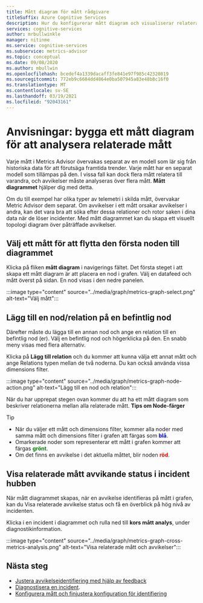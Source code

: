 ```yaml
---
title: Mått diagram för mått rådgivare
titleSuffix: Azure Cognitive Services
description: Hur du konfigurerar mått diagram och visualiserar relaterade avvikelser i dina data.
services: cognitive-services
author: mrbullwinkle
manager: nitinme
ms.service: cognitive-services
ms.subservice: metrics-advisor
ms.topic: conceptual
ms.date: 09/08/2020
ms.author: mbullwin
ms.openlocfilehash: bcedef4a1339dacaff3fe841e97f985c42320819
ms.sourcegitcommit: 772eb9c6684dd4864e0ba507945a83e48b8c16f0
ms.translationtype: MT
ms.contentlocale: sv-SE
ms.lasthandoff: 03/19/2021
ms.locfileid: "92043161"
---
```

# <a name="how-to-build-a-metrics-graph-to-analyze-related-metrics"></a>Anvisningar: bygga ett mått diagram för att analysera relaterade mått

Varje mått i Metrics Advisor övervakas separat av en modell som lär sig från historiska data för att förutsäga framtida trender. Varje mått har en separat modell som tillämpas på den. I vissa fall kan dock flera mått relatera till varandra, och avvikelser måste analyseras över flera mått. **Mått diagrammet** hjälper dig med detta. 

Om du till exempel har olika typer av telemetri i skilda mått, övervakar Metric Advisor dem separat. Om avvikelser i ett mått orsakar avvikelser i andra, kan det vara bra att söka efter dessa relationer och rotor saken i dina data när de löser incidenter. Med mått diagrammet kan du skapa ett visuellt topologi diagram över påträffade avvikelser. 

## <a name="select-a-metric-to-put-the-first-node-to-the-graph"></a>Välj ett mått för att flytta den första noden till diagrammet

Klicka på fliken **mått diagram** i navigerings fältet. Det första steget i att skapa ett mått diagram är att placera en nod i grafen. Välj en datafeed och mått överst på sidan. En nod visas i den nedre panelen. 

:::image type="content" source="../media/graph/metrics-graph-select.png" alt-text="Välj mått":::

## <a name="add-a-noderelation-on-existing-node"></a>Lägg till en nod/relation på en befintlig nod

Därefter måste du lägga till en annan nod och ange en relation till en befintlig nod (er). Välj en befintlig nod och högerklicka på den. En snabb meny visas med flera alternativ. 

Klicka på **Lägg till relation** och du kommer att kunna välja ett annat mått och ange Relations typen mellan de två noderna. Du kan också använda vissa dimensions filter. 

:::image type="content" source="../media/graph/metrics-graph-node-action.png" alt-text="Lägg till en nod och relation":::

När du har upprepat stegen ovan kommer du att ha ett mått diagram som beskriver relationerna mellan alla relaterade mått.
**Tips om Node-färger**
> [!TIP]
> - När du väljer ett mått och dimensions filter, kommer alla noder med samma mått och dimensions filter i grafen att färgas som **<font color=blue>blå</font>**.
> - Omarkerade noder som representerar ett mått i grafen kommer att färgas **<font color=green>grönt</font>**.
> - Om det finns en avvikelse i det aktuella måttet, blir noden **<font color=red>röd</font>**.

## <a name="view-related-metrics-anomaly-status-in-incident-hub"></a>Visa relaterade mått avvikande status i incident hubben

När mått diagrammet skapas, när en avvikelse identifieras på mått i grafen, kan du Visa relaterade avvikelse status och få en överblick på hög nivå av incidenten. 

Klicka i en incident i diagrammet och rulla ned till **kors mått analys**, under diagnostikinformation.

:::image type="content" source="../media/graph/metrics-graph-cross-metrics-analysis.png" alt-text="Visa relaterade mått och avvikelser":::

## <a name="next-steps"></a>Nästa steg

- [Justera avvikelseidentifiering med hjälp av feedback](anomaly-feedback.md)
- [Diagnostisera en incident](diagnose-incident.md).
- [Konfigurera mått och finjustera konfiguration för identifiering](configure-metrics.md)
